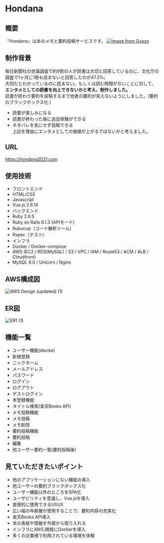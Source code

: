 # Hondana

## 概要
『Hondana』は本のメモと要約投稿サービスです。
[![Image from Gyazo](https://i.gyazo.com/23a3c8b23472f11a789829e35dd7fdf1.png)](https://gyazo.com/23a3c8b23472f11a789829e35dd7fdf1)

## 制作背景
毎日新聞社の世論調査で約9割の人が読書は大切と回答しているのに、文化庁の調査で1ヶ月に1冊も読まないと回答したのが47.3%。
<br>大切だとわかっているのに読まない。もしくは読む時間がないことに対して、
<br>**エンタメとしての読書を向上できないかと考え、制作しました。**
<br>読書が終わり要約を投稿するまで他者の要約が見えないようにしました。(要約のブラックボックス化
)
<br>
* 読書が楽しみになる
* 読書が終わった後に追加体験ができる
* ネタバレを気にせず投稿できる
<br>上記を理由にエンタメとしての価値が上がるではないかと考えました。

## URL
https://hondana2021.com
<br>

## 使用技術

- フロントエンド
 - HTML/CSS
 - Javascript
 - Vue.js 2.6.14
- バックエンド
 - Ruby 2.6.5
 - Ruby on Rails 6.1.3 (APIモード)
 - Rubocop（コード解析ツール)
 - Rspec（テスト)
- インフラ
 - Docker / Docker-compose
 - AWS (EC2 / RDS(MySQL) / S3 / VPC / IAM / Route53 / ACM / ALB / Cloudfront)
 - MySQL 8.0 / Unicorn / Nginx

## AWS構成図
![AWS Design (updated) (1)](https://user-images.githubusercontent.com/69581420/122664135-6c00ce80-d1da-11eb-823d-cb06fe7f0d74.png)

## ER図
![ER1 (1)](https://user-images.githubusercontent.com/69581420/122664155-88047000-d1da-11eb-8585-5d03298d56a7.png)

## 機能一覧

- ユーザー機能(devise)
 - 新規登録
  - ニックネーム
  - メールアドレス
  - パスワード
 - ログイン
 - ログアウト
 - ゲストログイン
- 本登録機能
 - タイトル検索(楽天Books API)
- メモ投稿機能
 - メモ投稿
 - メモ削除
- 要約投稿機能
 - 要約投稿
 - 編集
- 他ユーザー要約一覧(要約投稿後)

## 見ていただきたいポイント

- 他のアプリケーションにない機能の導入
 - 他ユーザーの要約ブラックボックス化
- ユーザー機能以外のところをSPA化
 - ユーザビリティを意識し、Vue.jsを導入
- 直感的に使用できるUI\UX
 - 広い幅の年齢層が使用することで、要約内容の充実化
- 楽天Books API導入
 - 本の表紙や情報を外部から取り入れる
- インフラにAWS,開発にDockerを導入
 - 多くの企業様で利用されている環境を体験

